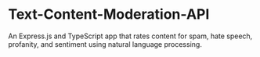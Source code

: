 # Text-Content-Moderation-API
 An Express.js and TypeScript app that rates content for spam, hate speech, profanity, and sentiment using natural language processing.
